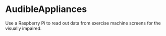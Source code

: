 # AudibleAppliances
Use a Raspberry Pi to read out data from exercise machine screens for the visually impaired.
